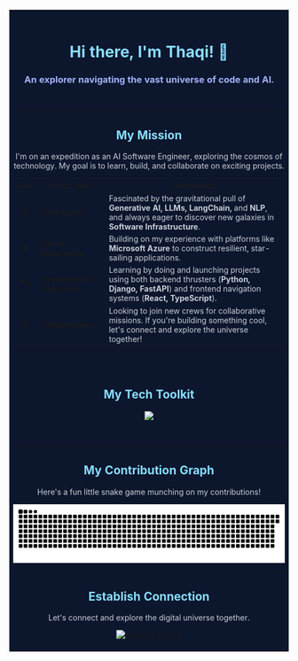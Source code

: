 <table>
<tr>
<td bgcolor="#0C162D" valign="top">
<div align="center">

<br>

# <span style="color:#89DDFF;">Hi there, I'm Thaqi! 👋</span>
### <span style="color:#A5B4FC;">An explorer navigating the vast universe of code and AI.</span>

<br>

</div>

---

<h2 align="center" style="color:#89DDFF;">My Mission</h2>
<p align="center" style="color:#C9D1D9;">
  I'm on an expedition as an AI Software Engineer, exploring the cosmos of technology. My goal is to learn, build, and collaborate on exciting projects.
</p>

| Icon | Focus Area | Description |
| :---: | --- | --- |
| **🚀** | **Core Focus** | <span style="color:#C9D1D9;">Fascinated by the gravitational pull of **Generative AI, LLMs, LangChain,** and **NLP**, and always eager to discover new galaxies in **Software Infrastructure**.</span> |
| **🌌** | **Cloud Experience** | <span style="color:#C9D1D9;">Building on my experience with platforms like **Microsoft Azure** to construct resilient, star-sailing applications.</span>|
| **🛰️** | **Development Approach** | <span style="color:#C9D1D9;">Learning by doing and launching projects using both backend thrusters (**Python, Django, FastAPI**) and frontend navigation systems (**React, TypeScript**).</span> |
| **🤝** | **Collaboration** | <span style="color:#C9D1D9;">Looking to join new crews for collaborative missions. If you're building something cool, let's connect and explore the universe together!</span> |

<br>

---

<h2 align="center" style="color:#89DDFF;">My Tech Toolkit</h2>
<p align="center">
  <img src="https://skillicons.dev/icons?i=python,js,ts,java,html,css,django,fastapi,react,streamlit,docker,langchain&perline=6&theme=dark" />
</p>
<br>

---

<h2 align="center" style="color:#89DDFF;">My Contribution Graph</h2>
<div align="center">
  <p style="color:#C9D1D9;">Here's a fun little snake game munching on my contributions!</p>
  <img src="https://raw.githubusercontent.com/thaqicomel/thaqicomel/main/dist/github-contribution-grid-snake-dark.svg" alt="Snake animation on GitHub contribution graph" />
  <br>
</div>

---

<h2 align="center" style="color:#89DDFF;">Establish Connection</h2>
<div align="center">
<p style="color:#C9D1D9;">Let's connect and explore the digital universe together.</p>
<a href="https://www.linkedin.com/in/thaqiyuddin-mizan-046458216/">
  <img src="https://img.shields.io/badge/LinkedIn-0077B5?style=for-the-badge&logo=linkedin&logoColor=white" alt="LinkedIn Profile"/>
</a>
<br><br>
</div>

</td>
</tr>
</table>
